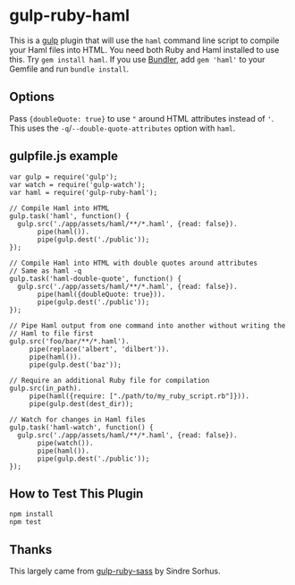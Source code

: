 # gulp-ruby-haml

This is a [gulp](http://gulpjs.com/) plugin that will use the `haml` command
line script to compile your Haml files into HTML. You need both Ruby and Haml
installed to use this. Try `gem install haml`. If you use
[Bundler](http://bundler.io/), add `gem 'haml'` to your Gemfile and run
`bundle install`.

## Options

Pass `{doubleQuote: true}` to use `"` around HTML attributes instead of `'`.
This uses the `-q`/`--double-quote-attributes` option with `haml`.

## gulpfile.js example

    var gulp = require('gulp');
    var watch = require('gulp-watch');
    var haml = require('gulp-ruby-haml');

    // Compile Haml into HTML
    gulp.task('haml', function() {
      gulp.src('./app/assets/haml/**/*.haml', {read: false}).
           pipe(haml()).
           pipe(gulp.dest('./public'));
    });

    // Compile Haml into HTML with double quotes around attributes
    // Same as haml -q
    gulp.task('haml-double-quote', function() {
      gulp.src('./app/assets/haml/**/*.haml', {read: false}).
           pipe(haml({doubleQuote: true})).
           pipe(gulp.dest('./public'));
    });

    // Pipe Haml output from one command into another without writing the
    // Haml to file first
    gulp.src('foo/bar/**/*.haml').
         pipe(replace('albert', 'dilbert')).
         pipe(haml()).
         pipe(gulp.dest('baz'));

    // Require an additional Ruby file for compilation
    gulp.src(in_path).
         pipe(haml({require: ["./path/to/my_ruby_script.rb"]})).
         pipe(gulp.dest(dest_dir));

    // Watch for changes in Haml files
    gulp.task('haml-watch', function() {
      gulp.src('./app/assets/haml/**/*.haml', {read: false}).
           pipe(watch()).
           pipe(haml()).
           pipe(gulp.dest('./public'));
    });

## How to Test This Plugin

    npm install
    npm test

## Thanks

This largely came from [gulp-ruby-sass](https://github.com/sindresorhus/gulp-ruby-sass) by Sindre Sorhus.
